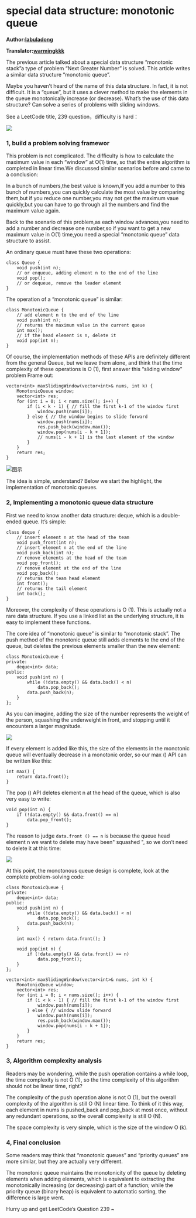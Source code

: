 special data structure: monotonic queue
=======================================

**Author:[labuladong](https://github.com/labuladong)**

**Translator:[warmingkkk](https://github.com/warmingkkk)**

The previous article talked about a special data structure “monotonic stack”a type of problem “Next Greater Number” is solved. This article writes a similar data structure “monotonic queue”.

Maybe you haven’t heard of the name of this data structure. In fact, it is not difficult. It is a “queue”, but it uses a clever method to make the elements in the queue monotonically increase (or decrease). What’s the use of this data structure? Can solve a series of problems with sliding windows.

See a LeetCode title, 239 question，difficulty is hard：

![](../pictures/monotonic_queue/title.png)

### 1, build a problem solving framewor

This problem is not complicated. The difficulty is how to calculate the maximum value in each “window” at O(1) time, so that the entire algorithm is completed in linear time.We discussed similar scenarios before and came to a conclusion:

In a bunch of numbers,the best value is known,If you add a number to this bunch of numbers,you can quickly calculate the most value by comparing them,but if you reduce one number,you may not get the maximum vaue quickly,but you can have to go through all the numbers and find the maximum value again.

Back to the scenario of this problem,as each window advances,you need to add a number and decrease one number,so if you want to get a new maximum value in O(1) time,you need a special “monotonic queue” data structure to assist.

An ordinary queue must have these two operations:

    class Queue {
        void push(int n);
        // or enqueue, adding element n to the end of the line
        void pop();
        // or dequeue, remove the leader element
    }

The operation of a “monotonic queue” is similar:

    class MonotonicQueue {
        // add element n to the end of the line
        void push(int n);
        // returns the maximum value in the current queue
        int max();
        // if the head element is n, delete it
        void pop(int n);
    }

Of course, the implementation methods of these APIs are definitely different from the general Queue, but we leave them alone, and think that the time complexity of these operations is O (1), first answer this “sliding window” problem Frame out:

    vector<int> maxSlidingWindow(vector<int>& nums, int k) {
        MonotonicQueue window;
        vector<int> res;
        for (int i = 0; i < nums.size(); i++) {
            if (i < k - 1) { // fill the first k-1 of the window first
                window.push(nums[i]);
            } else { // the window begins to slide forward
                window.push(nums[i]);
                res.push_back(window.max());
                window.pop(nums[i - k + 1]);
                // nums[i - k + 1] is the last element of the window
            }
        }
        return res;
    }

![图示](../pictures/monotonic_queue/1.png)

The idea is simple, understand? Below we start the highlight, the implementation of monotonic queues.

### 2, Implementing a monotonic queue data structure

First we need to know another data structure: deque, which is a double-ended queue. It’s simple:

    class deque {
        // insert element n at the head of the team
        void push_front(int n);
        // insert element n at the end of the line
        void push_back(int n);
        // remove elements at the head of the team
        void pop_front();
        // remove element at the end of the line
        void pop_back();
        // returns the team head element
        int front();
        // returns the tail element
        int back();
    }

Moreover, the complexity of these operations is O (1). This is actually not a rare data structure. If you use a linked list as the underlying structure, it is easy to implement these functions.

The core idea of “monotonic queue” is similar to “monotonic stack”. The push method of the monotonic queue still adds elements to the end of the queue, but deletes the previous elements smaller than the new element:

    class MonotonicQueue {
    private:
        deque<int> data;
    public:
        void push(int n) {
            while (!data.empty() && data.back() < n) 
                data.pop_back();
            data.push_back(n);
        }
    };

As you can imagine, adding the size of the number represents the weight of the person, squashing the underweight in front, and stopping until it encounters a larger magnitude.

![](../pictures/monotonic_queue/2.png)

If every element is added like this, the size of the elements in the monotonic queue will eventually decrease in a monotonic order, so our max () API can be written like this:

    int max() {
        return data.front();
    }

The pop () API deletes element n at the head of the queue, which is also very easy to write:

    void pop(int n) {
        if (!data.empty() && data.front() == n)
            data.pop_front();
    }

The reason to judge `data.front () == n` is because the queue head element n we want to delete may have been" squashed ", so we don’t need to delete it at this time:

![](../pictures/monotonic_queue/3.png)

At this point, the monotonous queue design is complete, look at the complete problem-solving code:

    class MonotonicQueue {
    private:
        deque<int> data;
    public:
        void push(int n) {
            while (!data.empty() && data.back() < n) 
                data.pop_back();
            data.push_back(n);
        }
        
        int max() { return data.front(); }
        
        void pop(int n) {
            if (!data.empty() && data.front() == n)
                data.pop_front();
        }
    };

    vector<int> maxSlidingWindow(vector<int>& nums, int k) {
        MonotonicQueue window;
        vector<int> res;
        for (int i = 0; i < nums.size(); i++) {
            if (i < k - 1) { // fill the first k-1 of the window first
                window.push(nums[i]);
            } else { // window slide forward
                window.push(nums[i]);
                res.push_back(window.max());
                window.pop(nums[i - k + 1]);
            }
        }
        return res;
    }

### 3, Algorithm complexity analysis

Readers may be wondering, while the push operation contains a while loop, the time complexity is not O (1), so the time complexity of this algorithm should not be linear time, right?

The complexity of the push operation alone is not O (1), but the overall complexity of the algorithm is still O (N) linear time. To think of it this way, each element in nums is pushed\_back and pop\_back at most once, without any redundant operations, so the overall complexity is still O (N).

The space complexity is very simple, which is the size of the window O (k).

### 4, Final conclusion

Some readers may think that “monotonic queues” and “priority queues” are more similar, but they are actually very different.

The monotonic queue maintains the monotonicity of the queue by deleting elements when adding elements, which is equivalent to extracting the monotonically increasing (or decreasing) part of a function; while the priority queue (binary heap) is equivalent to automatic sorting, the difference is large went.

Hurry up and get LeetCode’s Question 239 ~
